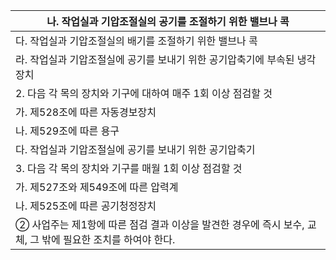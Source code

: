 | 나. 작업실과 기압조절실의 공기를 조절하기 위한 밸브나 콕 |
| --- |
| 다. 작업실과 기압조절실의 배기를 조절하기 위한 밸브나 콕 |
| 라. 작업실과 기압조절실에 공기를 보내기 위한 공기압축기에 부속된 냉각장치 |
| 2. 다음 각 목의 장치와 기구에 대하여 매주 1회 이상 점검할 것 |
| 가. 제528조에 따른 자동경보장치 |
| 나. 제529조에 따른 용구 |
| 다. 작업실과 기압조절실에 공기를 보내기 위한 공기압축기 |
| 3. 다음 각 목의 장치와 기구를 매월 1회 이상 점검할 것 |
| 가. 제527조와 제549조에 따른 압력계 |
| 나. 제525조에 따른 공기청정장치 |
| ② 사업주는 제1항에 따른 점검 결과 이상을 발견한 경우에 즉시 보수, 교체, 그 밖에 필요한 조치를 하여야 한다. |